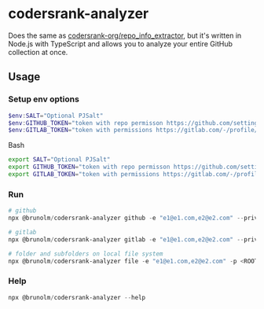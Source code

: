 # codersrank-analyzer

Does the same as [codersrank-org/repo_info_extractor](https://github.com/codersrank-org/repo_info_extractor/tree/master), but it's written in Node.js with TypeScript and allows you to analyze your entire GitHub collection at once.

## Usage

### Setup env options

```powershell
$env:SALT="Optional PJSalt"
$env:GITHUB_TOKEN="token with repo permisson https://github.com/settings/tokens"
$env:GITLAB_TOKEN="token with permissions https://gitlab.com/-/profile/personal_access_tokens"
```

Bash

```bash
export SALT="Optional PJSalt"
export GITHUB_TOKEN="token with repo permisson https://github.com/settings/tokens"
export GITLAB_TOKEN="token with permissions https://gitlab.com/-/profile/personal_access_tokens"
```

### Run

```powershell
# github
npx @brunolm/codersrank-analyzer github -e "e1@e1.com,e2@e2.com" --private --upload

# gitlab
npx @brunolm/codersrank-analyzer gitlab -e "e1@e1.com,e2@e2.com" --private --upload

# folder and subfolders on local file system
npx @brunolm/codersrank-analyzer file -e "e1@e1.com,e2@e2.com" -p <ROOT_PATH> --upload
```

### Help

```powershell
npx @brunolm/codersrank-analyzer --help
```
